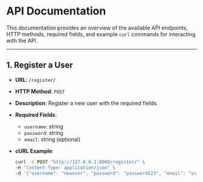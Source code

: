 # API Documentation

This documentation provides an overview of the available API endpoints, HTTP methods, required fields, and example `curl` commands for interacting with the API.

---

## **1. Register a User**
- **URL**: `/register/`
- **HTTP Method**: `POST`
- **Description**: Register a new user with the required fields.
- **Required Fields**:
  - `username`: string
  - `password`: string
  - `email`: string (optional)
  
- **cURL Example**:
  ```bash
  curl -X POST "http://127.0.0.1:8000/register/" \
  -H "Content-Type: application/json" \
  -d '{"username": "newuser", "password": "password123", "email": "user@example.com"}'
